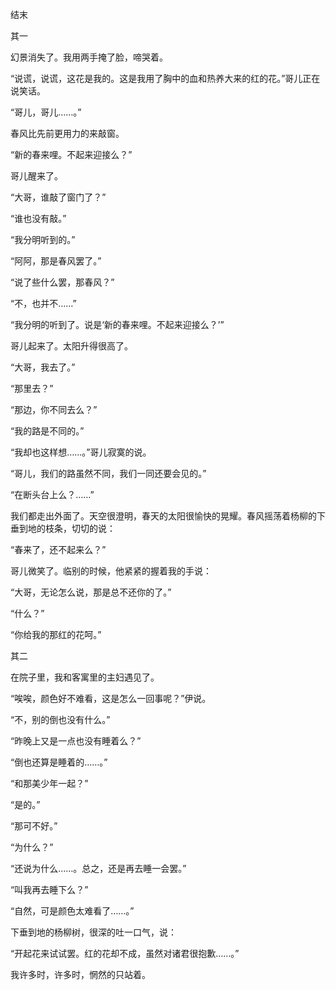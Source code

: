 结末

  

其一

幻景消失了。我用两手掩了脸，啼哭着。

“说谎，说谎，这花是我的。这是我用了胸中的血和热养大来的红的花。”哥儿正在说笑话。

“哥儿，哥儿……。”

春风比先前更用力的来敲窗。

“新的春来哩。不起来迎接么？”

哥儿醒来了。

“大哥，谁敲了窗门了？”

“谁也没有敲。”

“我分明听到的。”

“阿阿，那是春风罢了。”

“说了些什么罢，那春风？”

“不，也并不……”

“我分明的听到了。说是‘新的春来哩。不起来迎接么？’”

哥儿起来了。太阳升得很高了。

“大哥，我去了。”

“那里去？”

“那边，你不同去么？”

“我的路是不同的。”

“我却也这样想……。”哥儿寂寞的说。

“哥儿，我们的路虽然不同，我们一同还要会见的。”

“在断头台上么？……”

我们都走出外面了。天空很澄明，春天的太阳很愉快的晃耀。春风摇荡着杨柳的下垂到地的枝条，切切的说：

“春来了，还不起来么？”

哥儿微笑了。临别的时候，他紧紧的握着我的手说：

“大哥，无论怎么说，那是总不还你的了。”

“什么？”

“你给我的那红的花呵。”

  

其二

在院子里，我和客寓里的主妇遇见了。

“唉唉，颜色好不难看，这是怎么一回事呢？”伊说。

“不，别的倒也没有什么。”

“昨晚上又是一点也没有睡着么？”

“倒也还算是睡着的……。”

“和那美少年一起？”

“是的。”

“那可不好。”

“为什么？”

“还说为什么……。总之，还是再去睡一会罢。”

“叫我再去睡下么？”

“自然，可是颜色太难看了……。”

下垂到地的杨柳树，很深的吐一口气，说：

“开起花来试试罢。红的花却不成，虽然对诸君很抱歉……。”

我许多时，许多时，惘然的只站着。